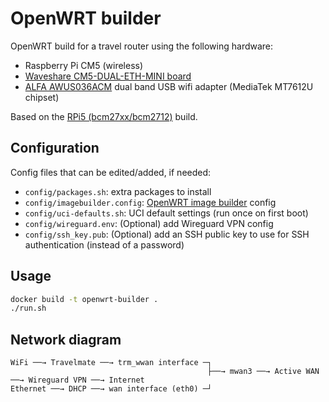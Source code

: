 # OpenWRT builder
OpenWRT build for a travel router using the following hardware:
* Raspberry Pi CM5 (wireless)
* [Waveshare CM5-DUAL-ETH-MINI board](https://www.waveshare.com/cm5-dual-eth-mini.htm)
* [ALFA AWUS036ACM](https://www.alfa.com.tw/products/awus036acm_1?variant=40320133464136) dual band USB wifi adapter (MediaTek MT7612U chipset)

Based on the [RPi5 (bcm27xx/bcm2712)](https://firmware-selector.openwrt.org/?target=bcm27xx%2Fbcm2712&id=rpi-5) build.

## Configuration
Config files that can be edited/added, if needed:
* `config/packages.sh`: extra packages to install
* `config/imagebuilder.config`: [OpenWRT image builder](https://openwrt.org/docs/guide-user/additional-software/imagebuilder) config
* `config/uci-defaults.sh`: UCI default settings (run once on first boot)
* `config/wireguard.env`: (Optional) add Wireguard VPN config
* `config/ssh_key.pub`: (Optional) add an SSH public key to use for SSH authentication (instead of a password)

## Usage
```sh
docker build -t openwrt-builder .
./run.sh
```

## Network diagram
```
WiFi ──→ Travelmate ──→ trm_wwan interface ─┐
                                            ├──→ mwan3 ──→ Active WAN ──→ Wireguard VPN ──→ Internet
Ethernet ──→ DHCP ──→ wan interface (eth0) ─┘
```
